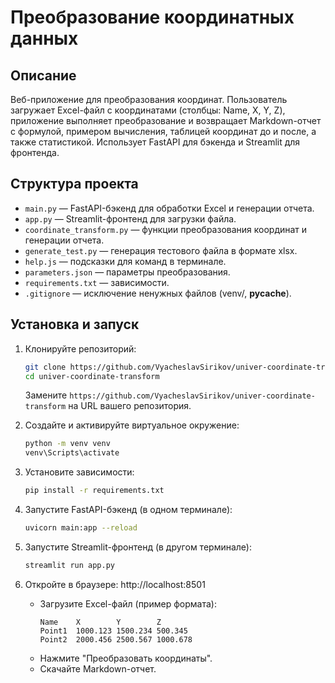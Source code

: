 # Преобразование координатных данных

## Описание

Веб-приложение для преобразования координат. Пользователь загружает Excel-файл с координатами (столбцы: Name, X, Y, Z), приложение выполняет преобразование и возвращает Markdown-отчет с формулой, примером вычисления, таблицей координат до и после, а также статистикой. Использует FastAPI для бэкенда и Streamlit для фронтенда.

## Структура проекта

- `main.py` — FastAPI-бэкенд для обработки Excel и генерации отчета.
- `app.py` — Streamlit-фронтенд для загрузки файла.
- `coordinate_transform.py` — функции преобразования координат и генерации отчета.
- `generate_test.py` — генерация тестового файла в формате xlsx.
- `help.js` — подсказки для команд в терминале.
- `parameters.json` — параметры преобразования.
- `requirements.txt` — зависимости.
- `.gitignore` — исключение ненужных файлов (venv/, **pycache**).

## Установка и запуск

1. Клонируйте репозиторий:

   ```bash
   git clone https://github.com/VyacheslavSirikov/univer-coordinate-transform.git
   cd univer-coordinate-transform
   ```

   Замените `https://github.com/VyacheslavSirikov/univer-coordinate-transform` на URL вашего репозитория.

2. Создайте и активируйте виртуальное окружение:

   ```bash
   python -m venv venv
   venv\Scripts\activate
   ```

3. Установите зависимости:

   ```bash
   pip install -r requirements.txt
   ```

4. Запустите FastAPI-бэкенд (в одном терминале):

   ```bash
   uvicorn main:app --reload
   ```

5. Запустите Streamlit-фронтенд (в другом терминале):

   ```bash
   streamlit run app.py
   ```

6. Откройте в браузере: http://localhost:8501
   - Загрузите Excel-файл (пример формата):
     ```excel
     Name    X        Y        Z
     Point1  1000.123 1500.234 500.345
     Point2  2000.456 2500.567 1000.678
     ```
   - Нажмите "Преобразовать координаты".
   - Скачайте Markdown-отчет.
